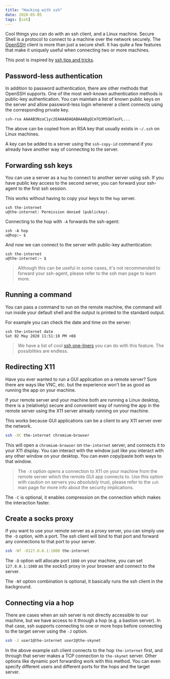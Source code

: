 ```yaml
---
title: "Hacking with ssh"
date: 2020-05-05
tags: [ssh]
---
```


Cool things you can do with an ssh client, and a Linux machine. Secure Shell is
a protocol to connect to a machine over the network securely. The
<a href="https://www.openssh.com/" target="_blank">OpenSSH</a>
client is more than just a secure shell. It has quite a few features that make
it uniquely useful when connecting two or more machines.

This post is inspired by
<a href="https://smallstep.com/blog/ssh-tricks-and-tips/" target="_blank">ssh tips and tricks</a>.

## Password-less authentication

In addition to password authentication, there are other methods that OpenSSH
supports. One of the most well-known authentication methods is public-key
authentication. You can maintain a list of known public keys on the server and
allow password-less login whenever a client connects using the corresponding
private key.

```bash:title=authorized_keys
ssh-rsa AAAAB3NzaC1yc2EAAAADAQABAAABgQCm7Q3M5QH7aoFL...
```

The above can be copied from an RSA key that usually exists in `~/.ssh` on
Linux machines.

A key can be added to a server using the `ssh-copy-id` command if you already
have another way of connecting to the server.

## Forwarding ssh keys

You can use a server as a `hop` to connect to another server using ssh. If you
have public key access to the second server, you can forward your ssh-agent to
the first ssh session.

This works without having to copy your keys to the `hop` server.

```bash{promptUser: u}{promptHost: hop}
ssh the-internet
u@the-internet: Permission denied (publickey).
```

Connecting to the hop with `-A` forwards the ssh-agent:

```bash{outputLines: 2}
ssh -A hop
u@hop:~ $
```

And now we can connect to the server with public-key authentication:

```bash{outputLines: 2}{promptUser: u}{promptHost: hop}
ssh the-internet
u@the-internet:~ $
```

> Although this can be useful in some cases, it's not recommended to forward
your ssh-agent, please refer to the ssh man page to learn more.

## Running a command

You can pass a command to run on the remote machine, the command will run
inside your default shell and the output is printed to the standard output.

For example you can check the date and time on the server:

```bash{outputLines: 2}
ssh the-internet date
Sat 02 May 2020 11:51:10 PM +08
```

> We have a list of cool [ssh one-liners](/hacking-with-ssh-one-liners) you can
do with this feature. The possiblities are endless.

## Redirecting X11

Have you ever wanted to run a GUI application on a remote server? Sure there
are ways like VNC, etc. but the experience won't be as good as running the app
on your machine.

If your remote server and your machine both are running a Linux desktop,
there is a (relatively) secure and convenient way of running the app in the
remote server using the X11 server already running on your machine.

This works because GUI applications can be a client to any X11 server over the
network.

```bash
ssh -XC the-internet chromium-browser
```

This will open a `chromium-browser` on `the-internet` server, and connects it
to your X11 display. You can interact with the window just like you interact
with any other window on your desktop. You can even copy/paste both ways to
that window.

> The `-X` option opens a connection to X11 on your machine from the remote
server which the remote GUI app connects to. Use this option with caution on
servers you *absolutely* trust, please refer to the `ssh` man page for more
info about the security implications. 

The `-C` is optional, it enables compression on the connection which makes the
interaction faster.

## Create a socks proxy

If you want to use your remote server as a proxy server, you can simply use the
`-D` option, with a port. The ssh client will bind to that port and forward any
connections to that port to your server.

```bash
ssh -Nf -D127.0.0.1:1080 the-internet
```

The `-D` option will allocate port `1080` on your machine, you can set
`127.0.0.1:1080` as the socks5 proxy in your browser and connect to the server.

The `-Nf` option combination is optional, it basically runs the ssh client in
the background.

## Connecting via a hop

There are cases when an ssh server is not directly accessible to our machine,
but we have access to it through a hop (e.g. a bastion server). In that case,
ssh supports connecting to one or more hops before connecting to the target
server using the `-J` option.

```bash
ssh -J user1@the-internet user2@the-skynet
```

In the above example ssh client connects to the hop `the-internet`
first, and through that server makes a TCP connection to `the-skynet` server.
Other options like dynamic port forwarding work with this method. You can even
specify different users and different ports for the hops and the target server.
